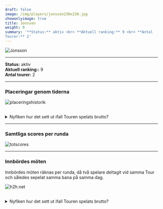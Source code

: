 ```yaml
---  
draft: false  
image: /img/players/jonsson230x230.jpg  
showonlyimage: true  
title: Jonsson  
weight: 9  
summary: '**Status:** aktiv <br> **Aktuell ranking:** 9 <br> **Antal
Tourer:** 2'  
---
```


![Jonsson](/img/players/jonsson230x230.jpg)

------------------------------------------------------------------------

**Status:** aktiv  
**Aktuell ranking::** 9  
**Antal tourer:** 2

------------------------------------------------------------------------

### Placeringar genom tiderna

![placeringshistorik](/playerstats/Jonsson.placing.net.png) <br><br>
<details> <summary>Nyfiken hur det sett ut ifall Touren spelats
brutto?</summary> <p>

![placeringshistorik](/playerstats/Jonsson.placing.gross.png) </p>
</details>

------------------------------------------------------------------------

### Samtliga scores per runda

![totscores](/playerstats/Jonsson.totscores.png)

------------------------------------------------------------------------

### Innbördes möten

Innbördes möten räknas per runda, då två spelare deltagit vid samma Tour
och således sepelat samma bana på samma dag.

![h2h.net](/playerstats/Jonsson.h2h.net.png) <br><br> <details>
<summary>Nyfiken hur det sett ut ifall Touren spelats brutto?</summary>
<p>

![h2h.gross](/playerstats/Jonsson.h2h.gross.png) </p> </details>
